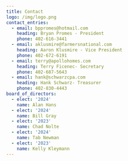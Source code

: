 ```yaml
---
title: Contact
logo: /img/logo.png
contact_entries:
  - email: bppromes@hotmail.com
    heading: Bryan Promes - President
    phone: 402-616-3441
  - email: aklusmire@farmersnational.com
    heading: Aaron Klusmire - Vice President
    phone: 402-672-6191
  - email: terry@apollohomes.com
    heading: Terry Ficenec- Secretary
    phone: 402-687-5643
  - email: hank@schwarzcpa.com
    heading: Hank Schwarz- Treasurer
    phone: 402-830-4443
board_of_directors:
  - elect: '2024'
    name: Alan Hans
  - elect: '2024'
    name: Bill Gray
  - elect: '2023'
    name: Chad Nolte
  - elect: '2024'
    name: Tab Newman
  - elect: '2023'
    name: Kelly Kleymann
---
```



